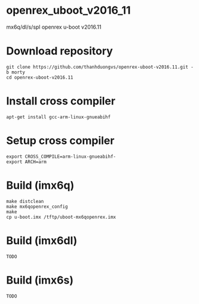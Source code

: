# openrex_uboot_v2016_11
mx6q/dl/s/spl openrex u-boot v2016.11 
 
# Download repository
    git clone https://github.com/thanhduongvs/openrex-uboot-v2016.11.git -b morty
    cd openrex-uboot-v2016.11
 
# Install cross compiler
    apt-get install gcc-arm-linux-gnueabihf
 
# Setup cross compiler
    export CROSS_COMPILE=arm-linux-gnueabihf-
    export ARCH=arm
 
# Build (imx6q)
    make distclean
    make mx6qopenrex_config
    make
    cp u-boot.imx /tftp/uboot-mx6qopenrex.imx
 
# Build (imx6dl)
    TODO
 
# Build (imx6s)
    TODO